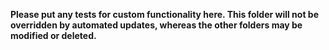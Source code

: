 **Please put any tests for custom functionality here. This folder will not be overridden by automated updates, whereas the other folders may be modified or deleted.**